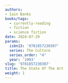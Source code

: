 ```yaml
---
authors:
- Iain Banks
books/tags:
  - currently-reading
  - fiction
  - science fiction
date: 2024-07-29
params:
  isbn13: '9781857230307'
  series: The Culture
  series_order: "4"
  year: '1993'
slug: '9781857230307'
title: The State Of The Art
weight: 1
---
```



<!--more-->